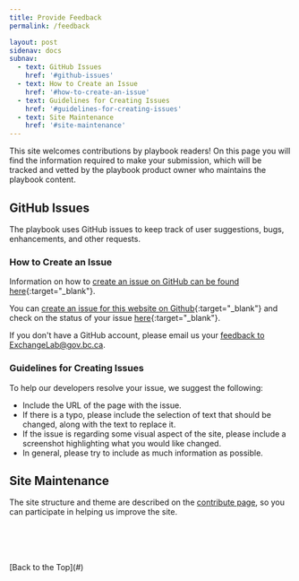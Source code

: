 ```yaml
---
title: Provide Feedback
permalink: /feedback

layout: post
sidenav: docs
subnav:
  - text: GitHub Issues
    href: '#github-issues'
  - text: How to Create an Issue
    href: '#how-to-create-an-issue'
  - text: Guidelines for Creating Issues
    href: '#guidelines-for-creating-issues'
  - text: Site Maintenance
    href: '#site-maintenance'
---
```

This site welcomes contributions by playbook readers! On this page you will find the information required to make your submission, which will be tracked and vetted by the playbook product owner who maintains the playbook content.

## GitHub Issues

The playbook uses GitHub issues to keep track of user suggestions, bugs, enhancements, and other requests.

### How to Create an Issue
Information on how to [create an issue on GitHub can be found here](https://help.github.com/en/github/managing-your-work-on-github/creating-an-issue){:target="_blank"}.

You can [create an issue for this website on Github](https://github.com/bcgov/ExchangeLabOps/issues/new/){:target="_blank"} and check on the status of your issue [here](https://github.com/bcgov/ExchangeLabOps/issues){:target="_blank"}.

If you don't have a GitHub account, please email us your [feedback to ExchangeLab@gov.bc.ca](mailto:Exchangelab@gov.bc.ca).

### Guidelines for Creating Issues
To help our developers resolve your issue, we suggest the following:
- Include the URL of the page with the issue.
- If there is a typo, please include the selection of text that should be changed, along with the text to replace it.
- If the issue is regarding some visual aspect of the site, please include a screenshot highlighting what you would like changed.
- In general, please try to include as much information as possible.

## Site Maintenance

The site structure and theme are described on the [contribute page](/ExchangeLabOps/contribute), so you can participate in helping us improve the site.

<br>
<br>
<br>
<br>
[Back to the Top](#)
